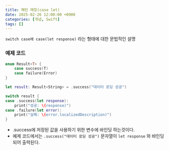 ```yaml
---
title: 패턴 매칭(case let)
date: 2025-02-26 12:00:00 +0900
categories: [개념, Swift]
tags: []
---
```


`switch case에 case(let response)` 라는 형태에 대한 문법적인 설명

### 예제 코드

```swift
enum Result<T> {
    case success(T)
    case failure(Error)
}

let result: Result<String> = .success("데이터 로딩 성공")

switch result {
case .success(let response): 
    print("성공: \(response)")
case .failure(let error): 
    print("실패: \(error.localizedDescription)")
}
```

- .success에 저장된 값을 사용하기 위한 변수에 바인딩 하는것이다.
- 예제 코드에서는 `.success("데이터 로딩 성공")` 문자열이 `let response` 와 바인딩되어 출력된다.
